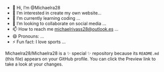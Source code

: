 - 👋 Hi, I’m @Michaelra28
- 👀 I’m interested in create my own website...
- 🌱 I’m currently learning coding ...
- 💞️ I’m looking to collaborate on social media ...
- 📫 How to reach me michaelrivass28@outlook.es ...
- 😄 Pronouns: ...
- ⚡ Fun fact: I love sports  ...

Michaelra28/Michaelra28 is a ✨ special ✨ repository because its `README.md` (this file) appears on your GitHub profile.
You can click the Preview link to take a look at your changes.
